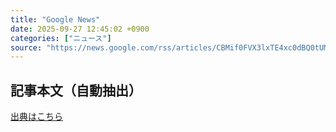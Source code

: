 ```yaml
---
title: "Google News"
date: 2025-09-27 12:45:02 +0900
categories: ["ニュース"]
source: "https://news.google.com/rss/articles/CBMif0FVX3lxTE4xc0dBQ0tUMjR1dG15RUxUOGhrLUZhYlQzWUZqSjdjTmhNeHotWFR1RE9LSEEyOGlweXNRQ2RBaTdEZDdwVW41NWlGSVhFa0JIWk9pUEVjVkZ1d2F4VEJlQUViemFqYm03eE1zeVI1ZFBuWllwbjlHc0VwRnBnZ3c?oc=5"
---
```


## 記事本文（自動抽出）
<body class="y0K44d EA71Tc" id="readabilityBody"></body>

[出典はこちら](https://news.google.com/rss/articles/CBMif0FVX3lxTE4xc0dBQ0tUMjR1dG15RUxUOGhrLUZhYlQzWUZqSjdjTmhNeHotWFR1RE9LSEEyOGlweXNRQ2RBaTdEZDdwVW41NWlGSVhFa0JIWk9pUEVjVkZ1d2F4VEJlQUViemFqYm03eE1zeVI1ZFBuWllwbjlHc0VwRnBnZ3c?oc=5)
